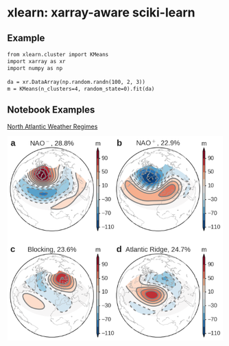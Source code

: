 # xlearn: xarray-aware sciki-learn

## Example

    from xlearn.cluster import KMeans
    import xarray as xr
    import numpy as np
  
    da = xr.DataArray(np.random.randn(100, 2, 3))
    m = KMeans(n_clusters=4, random_state=0).fit(da)

## Notebook Examples
[North Atlantic Weather Regimes](http://nbviewer.jupyter.org/github/wy2136/xlearn/blob/master/examples/North_Atlantic_weather_regimes.ipynb)

![NA_weather_regimes](examples/NA_weather_regimes.png)
